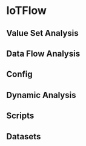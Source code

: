 # IoTFlow




## Value Set Analysis




## Data Flow Analysis



## Config



## Dynamic Analysis




## Scripts



## Datasets